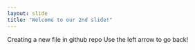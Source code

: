 ```yaml
---
layout: slide
title: "Welcome to our 2nd slide!"
---
```

Creating a new file in github repo
Use the left arrow to go back!
